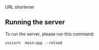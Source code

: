 URL shortener

## Running the server
To run the server, please run this command:

```
uvicorn  main:app --reload
